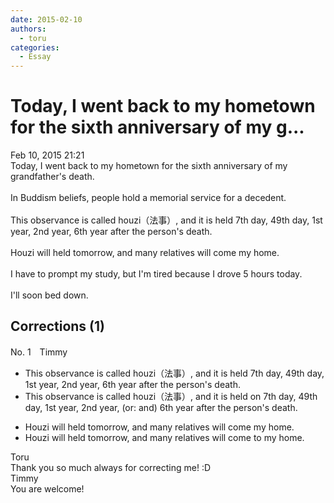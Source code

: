 ```yaml
---
date: 2015-02-10
authors:
  - toru
categories:
  - Essay
---
```


<h1 id="subject_show">Today, I went back to my hometown for the sixth anniversary of my g...</h1>
<div class="date">Feb 10, 2015 21:21</div>
<div id="post"><div id="body_show_ori">
Today, I went back to my hometown for the sixth anniversary of my grandfather's death.<br/><br/>In Buddism beliefs, people hold a memorial service for a decedent.<br/><br/>This observance is called houzi（法事）, and it is held  7th day, 49th day, 1st year, 2nd year, 6th year after the person's death.<br/><br/>Houzi will held tomorrow, and many relatives will come my home.<br/><br/>I have to prompt my study, but I'm tired because I drove 5 hours today.<br/><br/>I'll soon bed down.
</div></div>

<!-- more -->


## Corrections (1)
<div id="block"><div class="first_name"> No. 1　<span class="just_name">Timmy</span></div><div id="block2">
<ul class="correction_field">
<li class="incorrect">This observance is called houzi（法事）, and it is held  7th day, 49th day, 1st year, 2nd year, 6th year after the person's death.</li>
<li class="corrected correct">
This observance is called houzi（法事）, and it is held <span class="f_blue">on</span> 7th day, 49th day, 1st year, 2nd year, (or: <span class="f_blue">and</span>) 6th year after the person's death.
</li>
</ul>
<ul class="correction_field">
<li class="incorrect">Houzi will held tomorrow, and many relatives will come my home.</li>
<li class="corrected correct">
Houzi will held tomorrow, and many relatives will come <span class="f_blue">to</span> my home.
</li>
</ul>
</div><div class="name"><span class="just_name">Toru</span><br>
Thank you so much always for correcting me! :D
</div>
<div class="name"><span class="just_name">Timmy</span><br>
You are welcome!
</div>
</div>
